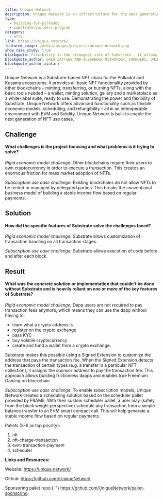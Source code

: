 ```yaml
---
title: Unique Network
description: Unique Network is an infrastructure for the next generation NFTs, offering developers independence from network-wide transaction fees and upgrades.
type:
  - building-for-polkadot
  - substrate-builders-program
category:
  - nfts
link: https://unique.network/
featured_image: /media/images/projects/unique-network.png
show_case_study: true
blockquote: Flexibility is the strongest side of Substrate - it allows unmatched customization that is needed to handle non-fungible asset classes on-chain. We used it to create the next generation NFT chain, capable of supporting innovative use cases and liberating NFTs from the collectables.
blockquote_author: GREG ZAYTSEV AND ALEXANDER MITROVICH, FOUNDERS, UNIQUE NETWORK
blockquote_author_avatar: 
---
```

Unique Network is a Substrate-based NFT chain for the Polkadot and Kusama ecosystems. It provides all basic NFT functionality provided by other blockchains – minting, transferring, or burning NFTs, along with the basic tools needed – a wallet, minting solution, gallery and a marketplace as a white-label suite, ready to use. Demonstrating the power and flexibility of Substrate, Unique Network offers advanced functionality such as flexible economic models, scheduling, and refungibility – all in an interoperable environment with EVM and Solidity. Unique Network is built to enable the next generation of NFT use cases.

Challenge
---------

#### What challenges is the project focusing and what problems is it trying to solve?

_Rigid economic model challenge:_ Other blockchains require their users to own cryptocurrency in order to execute a transaction. This creates an enormous friction for mass market adoption of NFTs.

_Subscription use case challenge:_ Existing blockchains do not allow NFTs to be rented or managed by delegated parties. This breaks the conventional business model of building a stable income flow based on regular payments.

Solution
--------

#### How did the specific features of Substrate solve the challenges faced?

_Rigid economic model challenge:_ Substrate allows customization of transaction handling on all transaction stages.

_Subscription use case challenge:_ Substrate allows execution of code before and after each block.

Result
------

#### What was the concrete solution or implementation that couldn’t be done without Substrate and is heavily reliant on one or more of the key features of Substrate?

_Rigid economic model challenge:_ Dapp users are not required to pay transaction fees anymore, which means they can use the dapp without having to:

*   learn what a crypto address is
*   register on the crypto exchange
*   pass KYC
*   buy volatile cryptocurrency
*   create and fund a wallet from a crypto exchange.

Substrate makes this possible using a Signed Extension to customize the address that pays the transaction fee. When the Signed Extension detects the transaction of certain types (e.g. a transfer in a particular NFT collection), it assigns the sponsor address to pay the transaction fee. This approach allows building frictionless dapps and enables true Freemium Gaming on blockchain.

_Subscription use case challenge:_ To enable subscription models, Unique Network created a scheduling solution based on the scheduler pallet provided by FRAME. With their custom scheduler pallet, a user may (safely from the block weight perspective) schedule any transaction from a simple balance transfer to an EVM smart contract call. This will help generate a stable income flow based on regular payments.

Pallets (3-6 as top priority):

1.  nft
2.  nft-charge-transaction
3.  evm-transaction-payment
4.  scheduler

**Links and Resources:**

Website: https://unique.network/

Github: https://github.com/UniqueNetwork

Sponsoring pallet repo:{' '}  https://github.com/UniqueNetwork/pallet-sponsoring